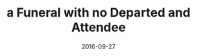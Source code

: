 ---
title: a Funeral with no Departed and Attendee
url: 'http://ludumdare.com/compo/ludum-dare-36/?action=preview&uid=113468'
spoiler: Programming, Ludum Dare 36 - Flash
cover: './cover.jpg'
date: 2016-09-27
---